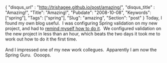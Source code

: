 {
 "disqus_url" : "http://trishagee.github.io/post/amazing/",
 "disqus_title" : "Amazing!",
 "Title": "Amazing!",
 "Pubdate": "2008-10-08",
 "Keywords": ["spring"],
 "Tags": ["spring"],
 "Slug": "amazing",
 "Section": "post"
}
Today, I found my own blog useful.&nbsp; I was configuring Spring validation on my new project, and had to <a href="http://mechanitis.livejournal.com/7127.html">remind myself how to do it</a>.&nbsp; We configured validation on the new project in less than an hour, which beats the two days it took me to work out how to do it the first time.<br /><br />And I impressed one of my new work collegues.&nbsp; Apparently I&nbsp;am now the Spring Guru.&nbsp; Oooops.<br /><br />
